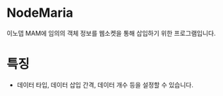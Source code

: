# NodeMaria
 이노뎁 MAM에 임의의 객체 정보를 웹소켓을 통해 삽입하기 위한 프로그램입니다.

# 특징
- 데이터 타입, 데이터 삽입 간격, 데이터 개수 등을 설정할 수 있습니다.
